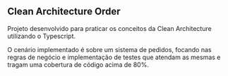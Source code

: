 ## Clean Architecture Order

Projeto desenvolvido para praticar os conceitos da Clean Architecture utilizando o Typescript. 

O cenário implementado é sobre um sistema de pedidos, focando nas regras de negócio e implementação de testes que atendam as mesmas e tragam uma cobertura de código acima de 80%.



